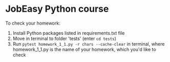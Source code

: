 # JobEasy Python course

To check your homework: 

1. Install Python packages listed in requirements.txt file
2. Move in terminal to folder 'tests' (enter `cd tests`)
3. Run `pytest homework_1_1.py -r chars --cache-clear` in terminal, where homework_1_1.py is the name of your homework, 
which you'd like to check